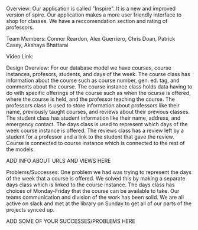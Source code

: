 Overview: Our application is called "Inspire". It is a new and improved version of spire. Our application makes a more user
friendly interface to shop for classes. We have a reccomendation section and rating of professors.

Team Members: Connor Reardon, Alex Guerriero, Chris Doan, Patrick Casey, Akshaya Bhattarai

Video Link:

Design Overview: For our database model we have courses, course instances, profesors, students, and days of the week.
The course class has information about the course such as course number, gen. ed. tag, and comments about the course.
The course instance class holds data having to do with specific offerings of the course such as when the ocurse is offered,
where the course is held, and the professor teaching the course. The professors class is used to store information about
professors like their name, previously taught courses, and reviews about their previous classes. The student class has
student information like their name, address, and emergency contact. The days class is used to represent which days of the week
course instance is offered. The reviews class has a review left by a student for a professor and a link to the student that gave the review. Course is connected to course instance which is connected to the rest of the models.

ADD INFO ABOUT URLS AND VIEWS HERE

Problems/Successes: One problem we had was trying to represent the days of the week that a course is offered. We solved this by
making a separate days class which is linked to the course instance. The days class has choices of Monday-Friday that the course
can be available to take. Our teams communication and division of the work has been solid. We are all active on slack and met at the library on Sunday to get all of our parts of the projects synced up.

ADD SOME OF YOUR SUCCESSES/PROBLEMS HERE
